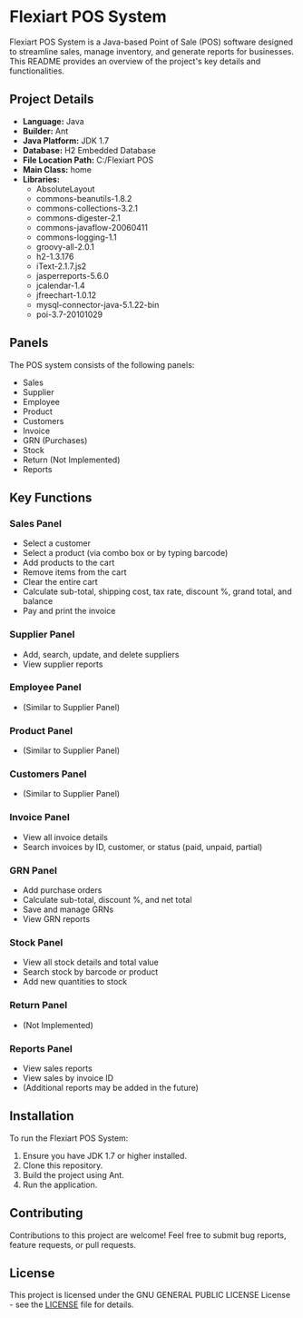 # Flexiart POS System

Flexiart POS System is a Java-based Point of Sale (POS) software designed to streamline sales, manage inventory, and generate reports for businesses. This README provides an overview of the project's key details and functionalities.

## Project Details

- **Language:** Java
- **Builder:** Ant
- **Java Platform:** JDK 1.7
- **Database:** H2 Embedded Database
- **File Location Path:** C:/Flexiart POS
- **Main Class:** home
- **Libraries:**
  - AbsoluteLayout
  - commons-beanutils-1.8.2
  - commons-collections-3.2.1
  - commons-digester-2.1
  - commons-javaflow-20060411
  - commons-logging-1.1
  - groovy-all-2.0.1
  - h2-1.3.176
  - iText-2.1.7.js2
  - jasperreports-5.6.0
  - jcalendar-1.4
  - jfreechart-1.0.12
  - mysql-connector-java-5.1.22-bin
  - poi-3.7-20101029

## Panels

The POS system consists of the following panels:

- Sales
- Supplier
- Employee
- Product
- Customers
- Invoice
- GRN (Purchases)
- Stock
- Return (Not Implemented)
- Reports

## Key Functions

### Sales Panel

- Select a customer
- Select a product (via combo box or by typing barcode)
- Add products to the cart
- Remove items from the cart
- Clear the entire cart
- Calculate sub-total, shipping cost, tax rate, discount %, grand total, and balance
- Pay and print the invoice

### Supplier Panel

- Add, search, update, and delete suppliers
- View supplier reports

### Employee Panel

- (Similar to Supplier Panel)

### Product Panel

- (Similar to Supplier Panel)

### Customers Panel

- (Similar to Supplier Panel)

### Invoice Panel

- View all invoice details
- Search invoices by ID, customer, or status (paid, unpaid, partial)

### GRN Panel

- Add purchase orders
- Calculate sub-total, discount %, and net total
- Save and manage GRNs
- View GRN reports

### Stock Panel

- View all stock details and total value
- Search stock by barcode or product
- Add new quantities to stock

### Return Panel

- (Not Implemented)

### Reports Panel

- View sales reports
- View sales by invoice ID
- (Additional reports may be added in the future)

## Installation

To run the Flexiart POS System:

1. Ensure you have JDK 1.7 or higher installed.
2. Clone this repository.
3. Build the project using Ant.
4. Run the application.

## Contributing

Contributions to this project are welcome! Feel free to submit bug reports, feature requests, or pull requests.

## License

This project is licensed under the GNU GENERAL PUBLIC LICENSE License - see the [LICENSE](LICENSE) file for details.
